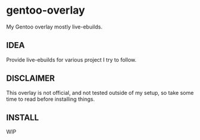 gentoo-overlay
==============

My Gentoo overlay mostly live-ebuilds.

## IDEA
Provide live-ebuilds for various project I try to follow.

## DISCLAIMER
This overlay is not official, and not tested outside of my setup,
so take some time to read before installing things.

## INSTALL
WIP
